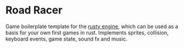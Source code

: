 # Road Racer

Game boilerplate template for the [rusty engine](https://github.com/CleanCut/rusty_engine), which can be used as a basis for your own first games in rust. Implements sprites, collision, keyboard events, game state, sound fx and music.
 